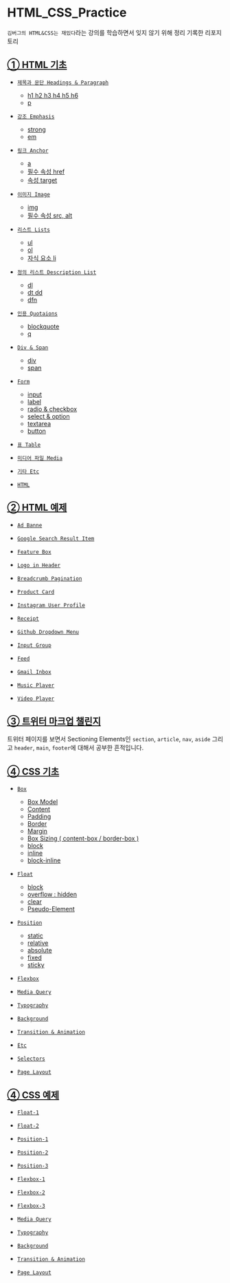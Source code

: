 # HTML_CSS_Practice
`김버그의 HTML&CSS는 재밌다`라는 강의를 학습하면서 잊지 않기 위해 정리 기록한 리포지토리 

## <a href="https://github.com/hongsoom/HTML_CSS_Practice/tree/main/HTML-BASIC">① HTML 기초</a>

- <a href="./HTML-BASIC/01-Headings-Paragraph/Headings-Paragraph.md"> `제목과 문단 Headings & Paragraph`

    - h1 h2 h3 h4 h5 h6
    - p

- <a href="./HTML-BASIC/02-Emphasis/Emphasis.md">`강조 Emphasis`

    - strong
    - em 

- <a href="./HTML-BASIC/03-Anchor/Anchor.md">`링크 Anchor`
  
    - a 
    - 필수 속성 href
    - 속성 target  

- <a href="./HTML-BASIC/04-Image/Image.md">`이미지 Image`

    - img
    - 필수 속성 src, alt

- <a href="./HTML-BASIC/05-Lists/List.md">`리스트 Lists`

    - ul
    - ol
    - 자식 요소 li

- <a href="./HTML-BASIC/06-DescriptionList/DescriptionList.md">`정의 리스트 Description List`
    
    - dl
    - dt dd 
    - dfn

- <a href="./HTML-BASIC/07-Quotations/Quotations.md">`인용 Quotaions`
    
    - blockquote
    - q

- <a href="./HTML-BASIC/08-Div-Span/DiV-Span.md">`Div & Span`

    - div
    - span

- <a href="./HTML-BASIC/09-Form/Form.md">`Form`

  - input
  - label
  - radio & checkbox
  - select & option
  - textarea
  - button

- <a href="./HTML-BASIC/10-Table/Table.md">`표 Table`

- <a href="./HTML-BASIC/11-Media/Media.md">`미디어 파일 Media`

- <a href="./HTML-BASIC/12-기타Etc/Etc.md">`기타 Etc`

- <a href="./HTML-BASIC/13-HTML/HTML.md">`HTML`

## <a href="https://github.com/hongsoom/HTML_CSS_Practice/tree/main/HTML-EXAMPLE">② HTML 예제</a>

- <a href="./HTML-EXAMPLE/01-Ad-Banner/">`Ad Banne`

- <a href="./HTML-EXAMPLE/02-Google-Search-Result-Item/">`Google Search Result Item`

- <a href="./HTML-EXAMPLE/03-Feature-Box/">`Feature Box`

- <a href="./HTML-EXAMPLE/04-Logo-in-Header/">`Logo in Header`

- <a href="./HTML-EXAMPLE/05-Breadcrumb-Pagination/">`Breadcrumb Pagination`

- <a href="./HTML-EXAMPLE/06-Product-Card/">`Product Card`

- <a href="./HTML-EXAMPLE/07-Instagram-User-Profile/">`Instagram User Profile`

- <a href="./HTML-EXAMPLE/08-Receipt/">`Receipt`

- <a href="./HTML-EXAMPLE/09-Github-Dropdown-Menu/">`Github Dropdown Menu`

- <a href="./HTML-EXAMPLE/10-Input-Group/">`Input Group`

- <a href="./HTML-EXAMPLE/11-Feed/">`Feed`

- <a href="./HTML-EXAMPLE/12-Gmail-Inbox/">`Gmail Inbox`

- <a href="./HTML-EXAMPLE/13-Music-Player/">`Music Player`

- <a href="./HTML-EXAMPLE/14-Video-Player/">`Video Player`

## <a href="https://github.com/hongsoom/HTML_CSS_Practice/tree/main/Twitter-Markup-Challenge">③ 트위터 마크업 챌린지</a>

트위터 페이지를 보면서 Sectioning Elements인 `section`, `article`, `nav`, `aside` 그리고 `header`, `main`, `footer`에
대해서 공부한 흔적입니다.

## <a href="https://github.com/hongsoom/HTML_CSS_Practice/tree/main/CSS-BASIC">④ CSS 기초</a>

- <a href="./CSS-BASIC/01-Box/Box.md">`Box`

    - Box Model
    - Content
    - Padding
    - Border
    - Margin
    - Box Sizing ( content-box / border-box )
    - block
    - inline
    - block-inline


- <a href="./CSS-BASIC/02-Float/Float.md">`Float`
    
    - block
    - overflow : hidden
    - clear
    - Pseudo-Element

- <a href="./CSS-BASIC/03-Position/Position.md">`Position`

    - static
    - relative
    - absolute
    - fixed
    - sticky

- <a href="./CSS-BASIC/04-Flexbox/Flexbox.md">`Flexbox`

- <a href="./CSS-BASIC/05-Media-Query/Media-Query.md">`Media Query`

- <a href="./CSS-BASIC/06-Typography/Typography.md">`Typography`

- <a href="./CSS-BASIC/07-Background/Background.md">`Background`

- <a href="./CSS-BASIC/08-Transition-Animation/Transition-Animation.md">`Transition & Animation`

- <a href="./CSS-BASIC/09-Etc/Etc.md">`Etc`

- <a href="./CSS-BASIC/10-Selectors/Selectors.md">`Selectors`

- <a href="./CSS-BASIC/10-Page-Layout/Page-Layout.md">`Page Layout`

## <a href="https://github.com/hongsoom/HTML_CSS_Practice/tree/main/CSS-EXAMPLE">④ CSS 예제</a>

- <a href="./CSS-EXAMPLE/Float-1/">`Float-1`

- <a href="./CSS-EXAMPLE/Float-2/">`Float-2`

- <a href="./CSS-EXAMPLE/Position-1/">`Position-1`

- <a href="./CSS-EXAMPLE/Position-2/">`Position-2`

- <a href="./CSS-EXAMPLE/Position-3/">`Position-3`

- <a href="./CSS-EXAMPLE/Flexbox-1/">`Flexbox-1`

- <a href="./CSS-EXAMPLE/Flexbox-2/">`Flexbox-2`

- <a href="./CSS-EXAMPLE/Flexbox-3/">`Flexbox-3`

- <a href="./CSS-EXAMPLE/Media-Query/">`Media Query`

- <a href="./CSS-EXAMPLE/Typography/">`Typography`

- <a href="./CSS-EXAMPLE/Background/">`Background`

- <a href="./CSS-EXAMPLE/Transition-Animation/">`Transition & Animation`

- <a href="./CSS-EXAMPLE/Page-Layout/">`Page Layout`

